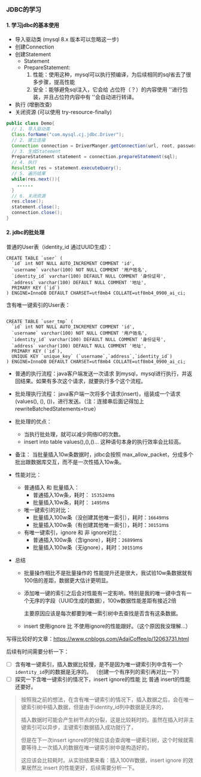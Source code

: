 ### JDBC的学习
#### 1. 学习jdbc的基本使用
* 导入驱动类 (mysql 8.x 版本可以忽略这一步)
* 创建Connection
* 创建Statement
  * Statement
  * PrepareStatement: 
    1. 性能：使用这种，mysql可以执行预编译，为后续相同的sql省去了很多步骤，提高性能
    2. 安全：能够避免sql注入，它会给 占位符（？）的内容使用 ''进行包装，并且占位符内容中有
    ''会自动进行转译。
* 执行 (增删改查)
* 关闭资源 (可以使用 try-resource-finally)
```java
public class Demo{
  // 1. 导入驱动类
  Class.forName("com.mysql.cj.jdbc.Driver");
  // 2. 建立连接
  Connection connection = DriverManger.getConnection(url, root, password);
  // 3. 生成Statement
  PrepareStatement statement = connection.prepareStatement(sql);
  // 4. 执行
  ResultSet res = statement.executeQuery();
  // 5. 遍历结果
  while(res.next()){
    ......
  }
  // 6. 关闭资源
  res.close();
  statement.close();
  connection.close();
}
```
#### 2. jdbc的批处理
普通的User表（identity_id 通过UUID生成）：
```roomsql
CREATE TABLE `user` (
  `id` int NOT NULL AUTO_INCREMENT COMMENT 'id',
  `username` varchar(100) NOT NULL COMMENT '用户姓名',
  `identity_id` varchar(100) DEFAULT NULL COMMENT '身份证号',
  `address` varchar(100) DEFAULT NULL COMMENT '地址',
  PRIMARY KEY (`id`)
) ENGINE=InnoDB DEFAULT CHARSET=utf8mb4 COLLATE=utf8mb4_0900_ai_ci;
```
含有唯一键索引的User表：
```roomsql

CREATE TABLE `user_tmp` (
  `id` int NOT NULL AUTO_INCREMENT COMMENT 'id',
  `username` varchar(100) NOT NULL COMMENT '用户姓名',
  `identity_id` varchar(100) DEFAULT NULL COMMENT '身份证号',
  `address` varchar(100) DEFAULT NULL COMMENT '地址',
  PRIMARY KEY (`id`),
  UNIQUE KEY `unique_key` (`username`,`address`,`identity_id`)
) ENGINE=InnoDB DEFAULT CHARSET=utf8mb4 COLLATE=utf8mb4_0900_ai_ci;
```
* 普通的执行流程：java客户端发送一次请求 到mysql，mysql进行执行，并返回结果。如果有多次这个请求，就要执行多个这个流程。
* 批处理执行流程： java客户端一次将多个请求(insert)，组装成一个请求(values(), (), ())，进行发送。（注：连接串后面记得加上rewriteBatchedStatements=true）
* 批处理的优点：
  * 当执行批处理，就可以减少网络IO的次数。
  * insert into table values(),(),()... 这种语句本身的执行效率会比较高。
* 备注： 当批量插入10w条数据时，jdbc会按照 max_allow_packet，分成多个批出跟数据库交互，而不是一次性插入10w条。

* 性能对比：
  * 普通插入 和 批量插入：
    * 普通插入10w条，耗时： `153524`ms
    * 批量插入10w条，耗时： `1495`ms
  * 唯一键索引的对比：
    * 批量插入100w条（没创建其他唯一索引），耗时：`16649`ms
    * 批量插入100w条（有创建其他唯一索引），耗时：`30151`ms
  * 有唯一键索引，ignore 和 非 ignore对比：
    * 普通插入100w条（含ignore），耗时：`26899`ms
    * 批量插入100w条（无ignore），耗时：`30151`ms
* 总结
  * 批量操作相比不是批量操作的 性能提升还是很大，我试验10w条数据就有100倍的差距，数据更大估计更明显。
  * 添加唯一键的索引之后会对性能有一定影响，特别是我的唯一键中含有一个无序的字段（UUID生成的数据），100w数据性能差距有接近2倍
    
    主要原因应该是每次都要到唯一索引树中去查找是否含有这条数据。
  * insert 使用ignore 比 不使用ignore的性能跟好。（这个原因我没理解...）

写得比较好的文章：https://www.cnblogs.com/AdaiCoffee/p/12063731.html

后续有时间需要分析一下：
- [ ] 含有唯一键索引，插入数据比较慢，是不是因为唯一键索引列中含有一个`identity_id`列的数据是无序的。 （创建一个有序列的索引再对比一下）
- [ ] 探究一下含唯一键索引的情况下，insert ignore的性能 比 普通 insert的性能还要好。
> 按照我之前的想法，在含有唯一键索引的情况下，插入数据之后，会在唯一键索引树中插入数据，但是由于identity_id列中数据是无序的，
> 
> 插入数据时可能会产生树节点的分裂，这是比较耗时的。虽然在插入时非主键索引可以异步，主键索引数据插入成功就行了，
> 
> 但是在下一次insert ignore的时候应该会查询唯一键索引树，这个时候就需要等待上一次插入的数据在唯一键索引树中是构造好的，
> 
> 这应该会比较耗时。从实验结果来看：插入100W数据，insert ignore 的效果居然比 insert 的性能更好，后续需要分析一下。
